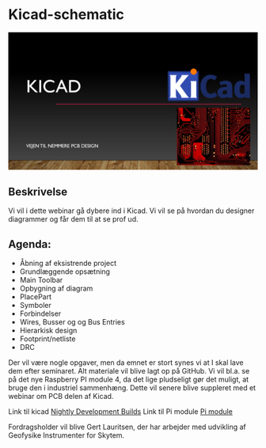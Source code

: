 # Kicad-schematic
![Kicad](https://github.com/gert-lauritsen/Kicad-schematic/blob/master/Kicad.jpg)
## Beskrivelse
Vi vil i dette webinar gå dybere ind i Kicad. Vi vil se på hvordan du designer diagrammer og får dem til at se prof ud. 

## Agenda:

+ Åbning af eksistrende project
+ Grundlæggende opsætning
+ Main Toolbar
+ Opbygning af diagram
+ PlacePart
+ Symboler
+ Forbindelser
+ Wires, Busser og og Bus Entries
+ Hierarkisk design
+ Footprint/netliste
+ DRC

Der vil være nogle opgaver, men da emnet er stort synes vi at I skal lave dem efter seminaret. Alt materiale vil blive lagt op på GitHub. Vi vil bl.a. se på det nye Raspberry PI module 4, da det lige pludseligt gør det muligt, at bruge den i industriel sammenhæng. Dette vil senere blive suppleret med et webinar om PCB delen af Kicad.

Link til kicad
[Nightly Development Builds](https://kicad.org/download/)
Link til Pi module
[Pi module](https://datasheets.raspberrypi.org/license.html)

Fordragsholder vil blive Gert Lauritsen, der har arbejder med udvikling af Geofysike Instrumenter for Skytem.
